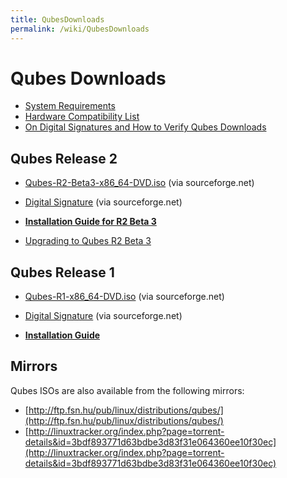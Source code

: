 ```yaml
---
title: QubesDownloads
permalink: /wiki/QubesDownloads
---
```


Qubes Downloads
===============

-   [System Requirements](/wiki/SystemRequirements)
-   [Hardware Compatibility List](/wiki/HCL)
-   [On Digital Signatures and How to Verify Qubes Downloads](/wiki/VerifyingSignatures)

Qubes Release 2
---------------

-   [​Qubes-R2-Beta3-x86\_64-DVD.iso](http://sourceforge.net/projects/qubesos/files/Qubes-R2-Beta3-x86_64-DVD.iso/download) (via sourceforge.net)
-   [​Digital Signature](http://sourceforge.net/projects/qubesos/files/Qubes-R2-Beta3-x86_64-DVD.iso.asc/download) (via sourceforge.net)

-   **[Installation Guide for R2 Beta 3](/wiki/InstallationGuideR2B3)**
-   [Upgrading to Qubes R2 Beta 3](/wiki/UpgradeToR2B3)

Qubes Release 1
---------------

-   [​Qubes-R1-x86\_64-DVD.iso](http://sourceforge.net/projects/qubesos/files/Qubes-R1-x86_64-DVD.iso/download) (via sourceforge.net)
-   [​Digital Signature](http://sourceforge.net/projects/qubesos/files/Qubes-R1-x86_64-DVD.iso.asc/download) (via sourceforge.net)

-   **[Installation Guide](/wiki/InstallationGuide)**

Mirrors
-------

Qubes ISOs are also available from the following mirrors:

-   [​http://ftp.fsn.hu/pub/linux/distributions/qubes/](http://ftp.fsn.hu/pub/linux/distributions/qubes/)
-   [​http://linuxtracker.org/index.php?page=torrent-details&id=3bdf893771d63bdbe3d83f31e064360ee10f30ec](http://linuxtracker.org/index.php?page=torrent-details&id=3bdf893771d63bdbe3d83f31e064360ee10f30ec)

